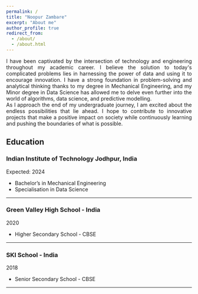 ```yaml
---
permalink: /
title: "Noopur Zambare"
excerpt: "About me"
author_profile: true
redirect_from: 
  - /about/
  - /about.html
---
```

<div style='text-align: justify;'>
I have been captivated by the intersection of technology and engineering throughout my academic career. I believe the solution to today's complicated problems lies in harnessing the power of data and using it to encourage innovation. I have a strong foundation in problem-solving and analytical thinking thanks to my degree in Mechanical Engineering, and my Minor degree in Data Science has allowed me to delve even further into the world of algorithms, data science, and predictive modelling.

<br/>
As I approach the end of my undergraduate journey, I am excited about the endless possibilities that lie ahead. I hope to contribute to innovative projects that make a positive impact on society while continuously learning and pushing the boundaries of what is possible.

</div>


Education
---
### Indian Institute of Technology Jodhpur, India
Expected: 2024
  * Bachelor’s in Mechanical Engineering
  * Specialisation in Data Science
---

### Green Valley High School - India
2020
  * Higher Secondary School - CBSE
---

### SKI School - India
2018
  * Senior Secondary School - CBSE 
---